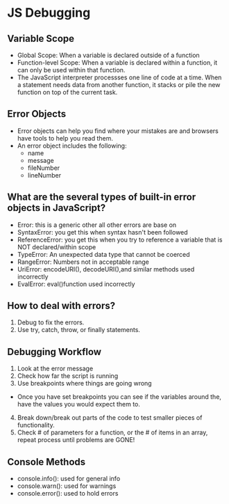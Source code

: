 # JS Debugging

## Variable Scope
- Global Scope: When a variable is declared outside of a function
- Function-level Scope: When a variable is declared within a function, it can only be used within that function. 
- The JavaScript interpreter processses one line of code at a time. When a statement needs data from another function, it stacks or pile the new function on top of the current task. 

## Error Objects
- Error objects can help you find where your mistakes are and browsers have tools to help you read them.
- An error object includes the following:
  - name
  - message
  - fileNumber
  - lineNumber

## What are the several types of built-in error objects in JavaScript?
- Error: this is a generic other all other errors are base on
- SyntaxError: you get this when syntax hasn't been followed
- ReferenceError: you get this when you try to reference a variable that is NOT declared/within scope 
- TypeError: An unexpected data type that cannot be coerced
- RangeError: Numbers not in acceptable range
- UriError: encodeURI(), decodeURI(),and similar methods used incorrectly
- EvalError: eval()function used incorrectly

## How to deal with errors?
1. Debug to fix the errors. 
2. Use try, catch, throw, or finally statements. 

## Debugging Workflow 
1. Look at the error message
2. Check how far the script is running
3. Use breakpoints where things are going wrong
- Once you have set breakpoints you can see if the variables around the, have the values you would expect them to.
4. Break down/break out parts of the code to test smaller pieces of functionality.
5. Check # of parameters for a function, or the # of items in an array, repeat process until problems are GONE!

## Console Methods
- console.info(): used for general info
- console.warn(): used for warnings
- console.error(): used to hold errors
